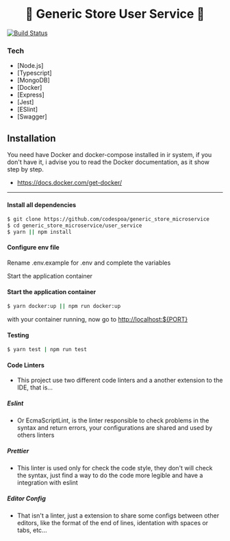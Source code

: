 <h1 align="center">🚀 Generic Store User Service 🚀</h1>

[![Build Status](https://travis-ci.org/joemccann/dillinger.svg?branch=master)](https://github.com/codespoa/generic_store_microservice)

### Tech

- [Node.js]
- [Typescript]
- [MongoDB]
- [Docker]
- [Express]
- [Jest]
- [ESlint]
- [Swagger]

## Installation

You need have Docker and docker-compose installed in ir system, if you don't have it, i advise you to read the Docker documentation, as it show step by step.

- https://docs.docker.com/get-docker/

---

#### Install all dependencies

```sh
$ git clone https://github.com/codespoa/generic_store_microservice
$ cd generic_store_microservice/user_service
$ yarn || npm install

```

#### Configure env file

Rename .env.example for .env and complete the variables

Start the application container

#### Start the application container

```sh
$ yarn docker:up || npm run docker:up
```

with your container running, now go to <a href="http://localhost:${PORT}" target="_blank">http://localhost:${PORT}</a>

#### Testing

```sh
$ yarn test | npm run test
```

#### Code Linters

- This project use two different code linters and a another extension to the IDE, that is...

##### Eslint

- Or EcmaScriptLint, is the linter responsible to check problems in the syntax and return errors, your configurations are shared and used by others linters

##### Prettier

- This linter is used only for check the code style, they don't will check the syntax, just find a way to do the code more legible and have a integration with eslint

##### Editor Config

- That isn't a linter, just a extension to share some configs between other editors, like the format of the end of lines, identation with spaces or tabs, etc...
